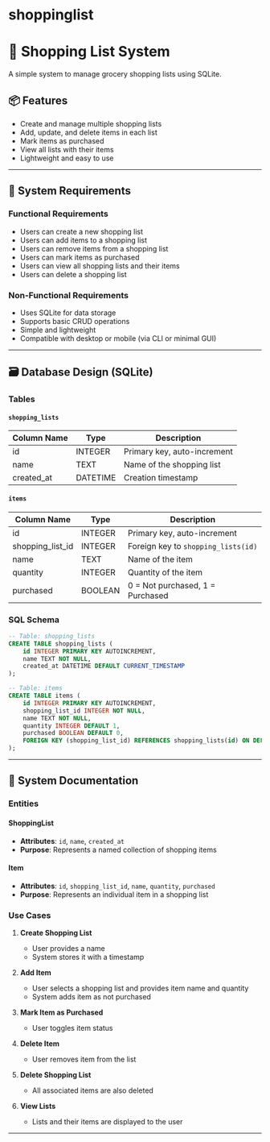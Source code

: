 # shoppinglist 
# 🛒 Shopping List System

A simple system to manage grocery shopping lists using SQLite.

## 📦 Features

- Create and manage multiple shopping lists
- Add, update, and delete items in each list
- Mark items as purchased
- View all lists with their items
- Lightweight and easy to use

---

## 🧩 System Requirements

### Functional Requirements

- Users can create a new shopping list
- Users can add items to a shopping list
- Users can remove items from a shopping list
- Users can mark items as purchased
- Users can view all shopping lists and their items
- Users can delete a shopping list

### Non-Functional Requirements

- Uses SQLite for data storage
- Supports basic CRUD operations
- Simple and lightweight
- Compatible with desktop or mobile (via CLI or minimal GUI)

---

## 🗃️ Database Design (SQLite)

### Tables

#### `shopping_lists`

| Column Name | Type     | Description                  |
|-------------|----------|------------------------------|
| id          | INTEGER  | Primary key, auto-increment  |
| name        | TEXT     | Name of the shopping list    |
| created_at  | DATETIME | Creation timestamp           |

#### `items`

| Column Name      | Type     | Description                             |
|------------------|----------|-----------------------------------------|
| id               | INTEGER  | Primary key, auto-increment             |
| shopping_list_id | INTEGER  | Foreign key to `shopping_lists(id)`     |
| name             | TEXT     | Name of the item                        |
| quantity         | INTEGER  | Quantity of the item                    |
| purchased        | BOOLEAN  | 0 = Not purchased, 1 = Purchased        |

### SQL Schema

```sql
-- Table: shopping_lists
CREATE TABLE shopping_lists (
    id INTEGER PRIMARY KEY AUTOINCREMENT,
    name TEXT NOT NULL,
    created_at DATETIME DEFAULT CURRENT_TIMESTAMP
);

-- Table: items
CREATE TABLE items (
    id INTEGER PRIMARY KEY AUTOINCREMENT,
    shopping_list_id INTEGER NOT NULL,
    name TEXT NOT NULL,
    quantity INTEGER DEFAULT 1,
    purchased BOOLEAN DEFAULT 0,
    FOREIGN KEY (shopping_list_id) REFERENCES shopping_lists(id) ON DELETE CASCADE
);
```

---

## 📖 System Documentation

### Entities

#### ShoppingList

- **Attributes**: `id`, `name`, `created_at`
- **Purpose**: Represents a named collection of shopping items

#### Item

- **Attributes**: `id`, `shopping_list_id`, `name`, `quantity`, `purchased`
- **Purpose**: Represents an individual item in a shopping list

### Use Cases

1. **Create Shopping List**
   - User provides a name
   - System stores it with a timestamp

2. **Add Item**
   - User selects a shopping list and provides item name and quantity
   - System adds item as not purchased

3. **Mark Item as Purchased**
   - User toggles item status

4. **Delete Item**
   - User removes item from the list

5. **Delete Shopping List**
   - All associated items are also deleted

6. **View Lists**
   - Lists and their items are displayed to the user

---
